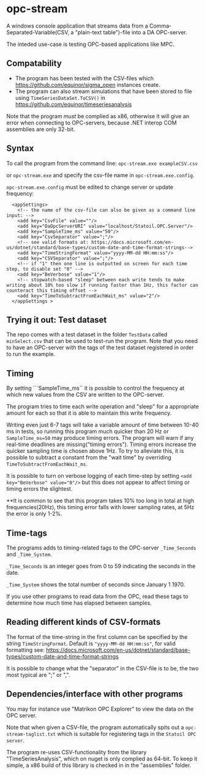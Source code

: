 # opc-stream
A windows console application that streams data from a Comma-Separated-Variable(CSV, a "plain-text table")-file into a DA OPC-server. 

The inteded use-case is testing OPC-based applications like MPC. 

## Compatability

- The program has been tested with the CSV-files which https://github.com/equinor/sigma_open instances create.
- The program can also stream simulations that have been stored to file using ``TimeSeriesDataSet.ToCSV()`` in
https://github.com/equinor/timeseriesanalysis

Note that the program *must* be complied as x86, otherwise it will give an error when connecting to OPC-servers, because .NET interop COM assemblies are only 32-bit. 

## Syntax

To call the program from the command line:
``opc-stream.exe exampleCSV.csv``

or 
```opc-stream.exe``` and specify the csv-file name in ``opc-stream.exe.config``.

``opc-stream.exe.config`` must be edited to change server or update frequency:
```
  <appSettings>
    <!-- the name of the csv-file can also be given as a command line input: -->
    <add key="CsvFile" value=""/>
    <add key="DaOpcServerURI" value="localhost/Statoil.OPC.Server"/>
    <add key="SampleTime_ms" value="50"/>
    <add key="CsvSeparator" value=";"/>
    <!-- see valid formats at: https://docs.microsoft.com/en-us/dotnet/standard/base-types/custom-date-and-time-format-strings-->
    <add key="TimeStringFormat" value="yyyy-MM-dd HH:mm:ss"/>
    <add key="CSVSeparator" value=";"/>
    <!-- if "1" then one line is outputted on screen for each time step, to disable set "0" -->
    <add key="BeVerbose" value="1"/>
    <!-- stopwatch-based "sleep" between each write tends to make writing about 10% too slow if running faster than 1Hz, this factor can counteract this timing offset -->
    <add key="TimeToSubtractFromEachWait_ms" value="2"/>
  </appSettings >
```

## Trying it out: Test dataset

The repo comes with a test dataset in the folder ``TestData`` called ``minSelect.csv`` that can be used to test-run the program. 
Note that you need to have an OPC-server with the tags of the test dataset registered in order to run the example. 

## Timing 

By setting ```SampleTime_ms`` it is possible to control the frequency at which new values from the CSV are written to the OPC-server.

The program tries to time each write operation and "sleep" for a appropriate amount for each so that it is able to maintain this write frequency.

Writing even just 6-7 tags will take a variable amount of time between 10-40 ms in tests, so running this program much quicker than 20 Hz or 
``SampleTime_ms=50`` may produce timing errors. The program will warn if any real-time deadlines are missing("timing errors"). Timing errors increase
the quicker sampling time is chosen above 1Hz. To try to alleviate this, it is possible to subtract a constant from the 
"wait time" by overriding ``TimeToSubtractFromEachWait_ms``.

It is possible to turn on verbose logging of each time-step by setting ``<add key="BeVerbose" value="0"/>`` but this does not
appear to affect timing or timing errors the slightest.

**It is common to see that this program takes 10% too long in total at high frequencies(20Hz), this timing error falls with lower sampling rates,
at 5Hz the error is only 1-2%.

## Time-tags

The programs adds to timing-related tags to the OPC-server ``_Time_Seconds`` and ``_Time_System``.

``_Time_Seconds`` is an integer goes from 0 to 59 indicating the seconds in the date.

``_Time_System`` shows the total number of seconds since January 1 1970.

If you use other programs to read data from the OPC, read these tags to determine how much time has elapsed between samples.

## Reading different kinds of CSV-formats

The format of the time-string in the first column can be specified by the string ``TimeStringFormat``.
Default is ``"yyyy-MM-dd HH:mm:ss"``, for valid formatting see:
https://docs.microsoft.com/en-us/dotnet/standard/base-types/custom-date-and-time-format-strings

It is possible to change what the "separator" in the CSV-file is to be, the two most typical are ";" or ",". 

## Dependencies/interface with other programs

You may for instance use "Matrikon OPC Explorer" to view the data on the OPC server.

Note that when given a CSV-file, the program automatically spits out a ``opc-stream-taglist.txt`` which is suitable for 
registering tags in the ``Statoil OPC server``.

The program re-uses CSV-functionality from the library "TimeSeriesAnalysis", which on nuget is only complied as 64-bit. To keep it 
simple, a x86 build of this library is checked in in the "assemblies" folder.
